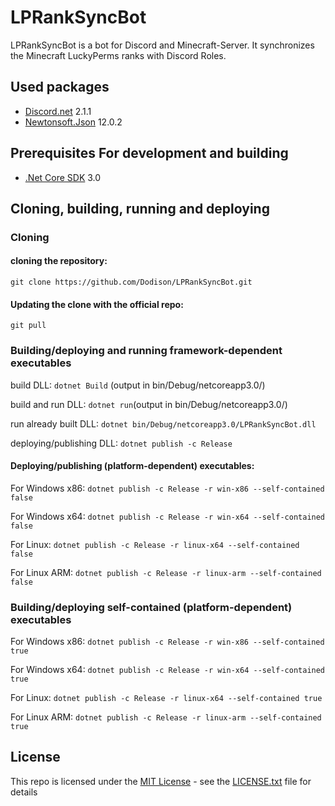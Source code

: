 
# LPRankSyncBot
LPRankSyncBot is a bot for Discord and Minecraft-Server. It synchronizes the Minecraft LuckyPerms ranks with Discord Roles.

## Used packages
* [Discord.net](https://www.nuget.org/packages/Discord.Net/) 2.1.1
* [Newtonsoft.Json](https://www.nuget.org/packages/Newtonsoft.Json/) 12.0.2


## Prerequisites For development and building

* [.Net Core SDK](https://dotnet.microsoft.com/download) 3.0

## Cloning, building, running and deploying
### Cloning
#### cloning the repository: 

`git clone https://github.com/Dodison/LPRankSyncBot.git`

#### Updating the clone with the official repo:

`git pull`

### Building/deploying and running framework-dependent executables
build DLL: `dotnet Build` (output in bin/Debug/netcoreapp3.0/)

build and run DLL: `dotnet run`(output in bin/Debug/netcoreapp3.0/)

run already built DLL: `dotnet bin/Debug/netcoreapp3.0/LPRankSyncBot.dll`

deploying/publishing DLL: `dotnet publish -c Release`

#### Deploying/publishing (platform-dependent) executables: 

For Windows x86: `dotnet publish -c Release -r win-x86 --self-contained false`

For Windows x64: `dotnet publish -c Release -r win-x64 --self-contained false`

For Linux: `dotnet publish -c Release -r linux-x64 --self-contained false`

For Linux ARM: `dotnet publish -c Release -r linux-arm --self-contained false`

### Building/deploying self-contained (platform-dependent) executables 
For Windows x86: `dotnet publish -c Release -r win-x86 --self-contained true`

For Windows x64: `dotnet publish -c Release -r win-x64 --self-contained true`

For Linux: `dotnet publish -c Release -r linux-x64 --self-contained true`

For Linux ARM: `dotnet publish -c Release -r linux-arm --self-contained true`

## License
This repo is licensed under the [MIT License](https://choosealicense.com/licenses/mit/) - see the [LICENSE.txt](LICENSE.txt) file for details
